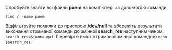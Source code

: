 Спробуйте знайти всі файли **poem** на комп'ютері за допомогою команди
```
find / -name poem
```
Відфільтруйте помилки до пристрою **/dev/null** та збережіть результати виконання отриманої команди до змінної **search_res** наступним чином: `search_res=$(команда)`. Перевірте вміст отриманої змінної командою `echo $search_res`.
